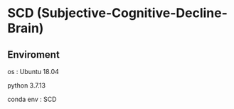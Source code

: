 # SCD (Subjective-Cognitive-Decline-Brain)
## Enviroment

os : Ubuntu 18.04  

python 3.7.13  

conda env : SCD

